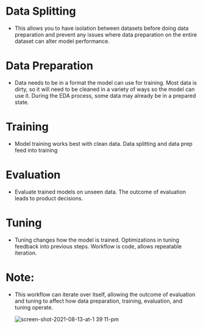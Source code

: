 # Data Splitting
- This allows you to have isolation between datasets before doing data preparation and prevent any issues where data preparation on the entire dataset can alter model performance.
# Data Preparation
- Data needs to be in a format the model can use for training. Most data is dirty, so it will need to be cleaned in a variety of ways so the model can use it. During the EDA process, some data may already be in a prepared state.
# Training
- Model training works best with clean data. Data splitting and data prep feed into training
# Evaluation
- Evaluate trained models on unseen data. The outcome of evaluation leads to product decisions.
# Tuning
- Tuning changes how the model is trained. Optimizations in tuning feedback into previous steps. Workflow is code, allows repeatable iteration.
# Note:
- This workflow can iterate over itself, allowing the outcome of evaluation and tuning to affect how data preparation, training, evaluation, and tuning operate.

  ![screen-shot-2021-08-13-at-1 39 11-pm](https://github.com/Ragdha-Elgaidi/Machine-Learning-Fundamentals/assets/76912120/9c16d573-9cbf-45d2-aa1d-385643f718a6)
